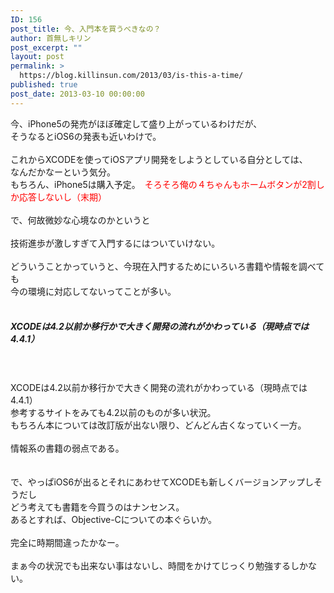 ```yaml
---
ID: 156
post_title: 今、入門本を買うべきなの？
author: 首無しキリン
post_excerpt: ""
layout: post
permalink: >
  https://blog.killinsun.com/2013/03/is-this-a-time/
published: true
post_date: 2013-03-10 00:00:00
---
```

<div class="section">
<p>今、iPhone5の発売がほぼ確定して盛り上がっているわけだが、<br>そうなるとiOS6の発表も近いわけで。<br><br>これからXCODEを使ってiOSアプリ開発をしようとしている自分としては、<br>なんだかなーという気分。<br>もちろん、iPhone5は購入予定。　<span style="color:#FF0000;" class="deco">そろそろ俺の４ちゃんもホームボタンが2割しか応答しないし（末期）</span><br><br>で、何故微妙な心境なのかというと<br><br>技術進歩が激しすぎて入門するにはついていけない。<br><br>どういうことかっていうと、今現在入門するためにいろいろ書籍や情報を調べても<br>今の環境に対応してないってことが多い。<br><br><h5>XCODEは4.2以前か移行かで大きく開発の流れがかわっている（現時点では4.4.1）</h5><br><br>XCODEは4.2以前か移行かで大きく開発の流れがかわっている（現時点では4.4.1）<br>参考するサイトをみても4.2以前のものが多い状況。<br>もちろん本については改訂版が出ない限り、どんどん古くなっていく一方。<br><br>情報系の書籍の弱点である。<br><br><br>で、やっぱiOS6が出るとそれにあわせてXCODEも新しくバージョンアップしそうだし<br>どう考えても書籍を今買うのはナンセンス。<br>あるとすれば、Objective-Cについての本ぐらいか。<br><br>完全に時期間違ったかなー。<br><br>まぁ今の状況でも出来ない事はないし、時間をかけてじっくり勉強するしかない。</p>
</div>